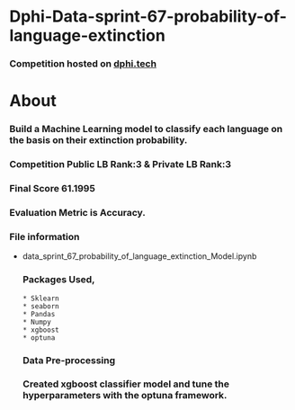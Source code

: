 # Dphi-Data-sprint-67-probability-of-language-extinction

### Competition hosted on <a href="https://dphi.tech/challenges/data-sprint-67-probability-of-language-extinction/196/overview/about">dphi.tech</a>

# About

### Build a  Machine Learning model to classify each language on the basis on their extinction probability.


### Competition Public LB Rank:3   &  Private LB Rank:3

### Final Score  61.1995

### Evaluation Metric is Accuracy.

### File information

 *  data_sprint_67_probability_of_language_extinction_Model.ipynb
 
    ### Packages Used,
        * Sklearn
        * seaborn
        * Pandas
        * Numpy
        * xgboost
        * optuna
        
     ### Data Pre-processing         
     ### Created xgboost classifier model and tune the hyperparameters with the optuna framework.
  

     
